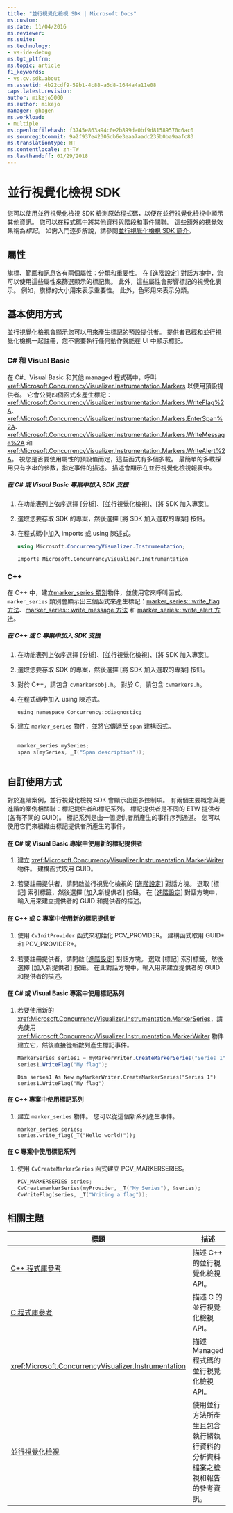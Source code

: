 ```yaml
---
title: "並行視覺化檢視 SDK | Microsoft Docs"
ms.custom: 
ms.date: 11/04/2016
ms.reviewer: 
ms.suite: 
ms.technology:
- vs-ide-debug
ms.tgt_pltfrm: 
ms.topic: article
f1_keywords:
- vs.cv.sdk.about
ms.assetid: 4b22cdf9-59b1-4c88-a6d8-1644a4a11e08
caps.latest.revision: 
author: mikejo5000
ms.author: mikejo
manager: ghogen
ms.workload:
- multiple
ms.openlocfilehash: f3745e863a94c0e2b899da0bf9d81589570c6ac0
ms.sourcegitcommit: 9a2f937e42305db6e3eaa7aadc235b0ba9aafc83
ms.translationtype: HT
ms.contentlocale: zh-TW
ms.lasthandoff: 01/29/2018
---
```

# <a name="concurrency-visualizer-sdk"></a>並行視覺化檢視 SDK
您可以使用並行視覺化檢視 SDK 檢測原始程式碼，以便在並行視覺化檢視中顯示其他資訊。 您可以在程式碼中將其他資料與階段和事件關聯。 這些額外的視覺效果稱為*標記*。  如需入門逐步解說，請參閱[並行視覺化檢視 SDK 簡介](http://go.microsoft.com/fwlink/?LinkId=235405)。  
  
## <a name="properties"></a>屬性  
 旗標、範圍和訊息各有兩個屬性︰分類和重要性。 在 [[進階設定](../profiling/advanced-settings-dialog-box-concurrency-visualizer.md)] 對話方塊中，您可以使用這些屬性來篩選顯示的標記集。 此外，這些屬性會影響標記的視覺化表示。 例如，旗標的大小用來表示重要性。 此外，色彩用來表示分類。  
  
## <a name="basic-usage"></a>基本使用方式  
 並行視覺化檢視會顯示您可以用來產生標記的預設提供者。 提供者已經和並行視覺化檢視一起註冊，您不需要執行任何動作就能在 UI 中顯示標記。  
  
### <a name="c-and-visual-basic"></a>C# 和 Visual Basic  
 在 C#、Visual Basic 和其他 managed 程式碼中，呼叫 <xref:Microsoft.ConcurrencyVisualizer.Instrumentation.Markers> 以使用預設提供者。 它會公開四個函式來產生標記︰<xref:Microsoft.ConcurrencyVisualizer.Instrumentation.Markers.WriteFlag%2A>、<xref:Microsoft.ConcurrencyVisualizer.Instrumentation.Markers.EnterSpan%2A>、<xref:Microsoft.ConcurrencyVisualizer.Instrumentation.Markers.WriteMessage%2A> 和 <xref:Microsoft.ConcurrencyVisualizer.Instrumentation.Markers.WriteAlert%2A>。 視您是否要使用屬性的預設值而定，這些函式有多個多載。  最簡單的多載採用只有字串的參數，指定事件的描述。 描述會顯示在並行視覺化檢視報表中。  
  
##### <a name="to-add-sdk-support-to-a-c-or-visual-basic-project"></a>在 C# 或 Visual Basic 專案中加入 SDK 支援  
  
1.  在功能表列上依序選擇 [分析]、[並行視覺化檢視]、[將 SDK 加入專案]。  
  
2.  選取您要存取 SDK 的專案，然後選擇 [將 SDK 加入選取的專案] 按鈕。  
  
3.  在程式碼中加入 imports 或 using 陳述式。  
  
    ```csharp  
    using Microsoft.ConcurrencyVisualizer.Instrumentation;  
    ```  
  
    ```VB  
    Imports Microsoft.ConcurrencyVisualizer.Instrumentation  
    ```  
  
### <a name="c"></a>C++  
 在 C++ 中，建立[marker_series 類別](../profiling/marker-series-class.md)物件，並使用它來呼叫函式。  `marker_series` 類別會顯示出三個函式來產生標記：[marker_series:: write_flag 方法](../profiling/marker-series-write-flag-method.md)、[marker_series:: write_message 方法](../profiling/marker-series-write-message-method.md) 和 [marker_series:: write_alert 方法](../profiling/marker-series-write-alert-method.md)。  
  
##### <a name="to-add-sdk-support-to-a-c-or-c-project"></a>在 C++ 或 C 專案中加入 SDK 支援  
  
1.  在功能表列上依序選擇 [分析]、[並行視覺化檢視]、[將 SDK 加入專案]。  
  
2.  選取您要存取 SDK 的專案，然後選擇 [將 SDK 加入選取的專案] 按鈕。  
  
3.  對於 C++，請包含 `cvmarkersobj.h`。 對於 C，請包含 `cvmarkers.h`。  
  
4.  在程式碼中加入 using 陳述式。  
  
    ```  
    using namespace Concurrency::diagnostic;  
    ```  
  
5.  建立 `marker_series` 物件，並將它傳遞至 `span` 建構函式。  
  
    ```C++  
  
    marker_series mySeries;  
    span s(mySeries, _T("Span description"));  
  
    ```  
  
## <a name="custom-usage"></a>自訂使用方式  
 對於進階案例，並行視覺化檢視 SDK 會顯示出更多控制項。  有兩個主要概念與更進階的案例相關聯︰標記提供者和標記系列。 標記提供者是不同的 ETW 提供者 (各有不同的 GUID)。 標記系列是由一個提供者所產生的事件序列通道。 您可以使用它們來組織由標記提供者所產生的事件。  
  
#### <a name="to-use-a-new-marker-provider-in-a-c-or-visual-basic-project"></a>在 C# 或 Visual Basic 專案中使用新的標記提供者  
  
1.  建立 <xref:Microsoft.ConcurrencyVisualizer.Instrumentation.MarkerWriter> 物件。  建構函式取用 GUID。  
  
2.  若要註冊提供者，請開啟並行視覺化檢視的 [[進階設定](../profiling/advanced-settings-dialog-box-concurrency-visualizer.md)] 對話方塊。  選取 [標記] 索引標籤，然後選擇 [加入新提供者] 按鈕。 在 [[進階設定](../profiling/advanced-settings-dialog-box-concurrency-visualizer.md)] 對話方塊中，輸入用來建立提供者的 GUID 和提供者的描述。  
  
#### <a name="to-use-a-new-marker-provider-in-a-c-or-c-project"></a>在 C++ 或 C 專案中使用新的標記提供者  
  
1.  使用 `CvInitProvider` 函式來初始化 PCV_PROVIDER。  建構函式取用 GUID* 和 PCV_PROVIDER\*。  
  
2.  若要註冊提供者，請開啟 [[進階設定](../profiling/advanced-settings-dialog-box-concurrency-visualizer.md)] 對話方塊。  選取 [標記] 索引標籤，然後選擇 [加入新提供者] 按鈕。 在此對話方塊中，輸入用來建立提供者的 GUID 和提供者的描述。  
  
#### <a name="to-use-a-marker-series-in-a-c-or-visual-basic-project"></a>在 C# 或 Visual Basic 專案中使用標記系列  
  
1.  若要使用新的 <xref:Microsoft.ConcurrencyVisualizer.Instrumentation.MarkerSeries>，請先使用 <xref:Microsoft.ConcurrencyVisualizer.Instrumentation.MarkerWriter> 物件建立它，然後直接從新數列產生標記事件。  
  
    ```csharp  
    MarkerSeries series1 = myMarkerWriter.CreateMarkerSeries("Series 1");  
    series1.WriteFlag("My flag");  
    ```  
  
    ```VB  
    Dim series1 As New myMarkerWriter.CreateMarkerSeries("Series 1")  
    series1.WriteFlag("My flag")  
    ```  
  
#### <a name="to-use-a-marker-series-in-a-c-project"></a>在 C++ 專案中使用標記系列  
  
1.  建立 `marker_series` 物件。  您可以從這個新系列產生事件。  
  
    ```scr  
    marker_series series;  
    series.write_flag(_T("Hello world!"));  
    ```  
  
#### <a name="to-use-a-marker-series-in-a-c-project"></a>在 C 專案中使用標記系列  
  
1.  使用 `CvCreateMarkerSeries` 函式建立 PCV_MARKERSERIES。  
  
    ```C++  
    PCV_MARKERSERIES series;  
    CvCreatemarkerSeries(myProvider, _T("My Series"), &series);  
    CvWriteFlag(series, _T("Writing a flag"));  
    ```  
  
## <a name="related-topics"></a>相關主題  
  
|標題|描述|  
|-----------|-----------------|  
|[C++ 程式庫參考](../profiling/cpp-library-reference.md)|描述 C++ 的並行視覺化檢視 API。|  
|[C 程式庫參考](../profiling/c-library-reference.md)|描述 C 的並行視覺化檢視 API。|  
|<xref:Microsoft.ConcurrencyVisualizer.Instrumentation>|描述 Managed 程式碼的並行視覺化檢視 API。|  
|[並行視覺化檢視](../profiling/concurrency-visualizer.md)|使用並行方法所產生且包含執行緒執行資料的分析資料檔案之檢視和報告的參考資訊。|